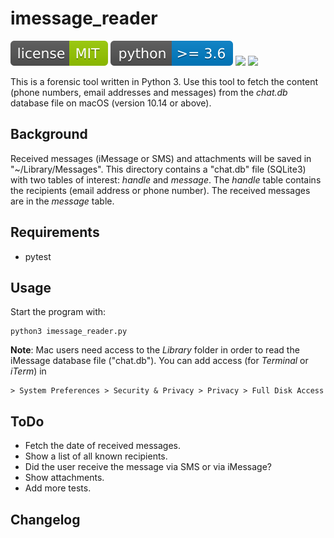 # imessage_reader

![](img/license-MIT-green.svg) ![](img/python-3.6-blue.svg) ![](https://img.shields.io/github/last-commit/niftycode/imessage_reader.svg?style=flat) ![](https://img.shields.io/github/issues/niftycode/imessage_reader.svg?style=flat)

This is a forensic tool written in Python 3. Use this tool to fetch the content (phone numbers, email addresses and messages) from the *chat.db* database file on macOS (version 10.14 or above).

## Background

Received messages (iMessage or SMS) and attachments will be saved in "~/Library/Messages". This directory contains a "chat.db" file (SQLite3) with two tables of interest: *handle* and *message*. The *handle* table contains the recipients (email address or phone number). The received messages are in the *message* table.

## Requirements

* pytest

## Usage

Start the program with:

    python3 imessage_reader.py

**Note**: Mac users need access to the *Library* folder in order to read the iMessage database file ("chat.db"). You can add access (for *Terminal* or *iTerm*) in

    > System Preferences > Security & Privacy > Privacy > Full Disk Access

## ToDo

* Fetch the date of received messages.
* Show a list of all known recipients.
* Did the user receive the message via SMS or via iMessage?
* Show attachments.
* Add more tests.

## Changelog
